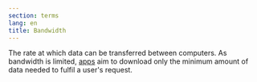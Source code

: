 ```yaml
---
section: terms
lang: en
title: Bandwidth 
---
```

The rate at which data can be transferred between computers. As bandwidth is limited, [apps](/glossary/en/terms/app-application) aim to download only the minimum amount of data needed to fulfil a user's request.
